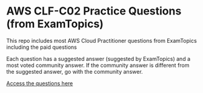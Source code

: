# AWS CLF-C02 Practice Questions (from ExamTopics)
This repo includes most AWS Cloud Practitioner questions from ExamTopics including the paid questions

Each question has a suggested answer (suggested by ExamTopics) and a most voted community answer. If the community answer is different from the suggested answer, go with the community answer.

<a href="https://github.com/shadowhh200/aws-cloud-practitioner-questions/blob/main/questions.md">Access the questions here</a>
